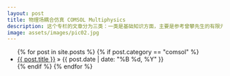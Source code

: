```yaml
---
layout: post
title: 物理场耦合仿真 COMSOL Multiphysics
description: 这个专栏的文章分为三类：一类是基础知识方面，主要是参考曾攀先生的有限元分析基础教程写的读书笔记，以及ACE相关的基础数学和物理方面的知识总结；第二类是据comsol官方网站的一些资料、示例、博客等进行的翻译；第三类是自己的一些技巧总结。
image: assets/images/pic02.jpg
---
```

<ul class="posts">
	{% for post in site.posts %}
		{% if post.category == "comsol" %}
		<li>
			<a href="{{ post.url }}">{{ post.title }}</a>
			<span> &raquo; {{ post.date | date: "%B %d, %Y" }}</span>
		</li>
		{% endif %}
	{% endfor %}
</ul>